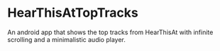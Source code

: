 # HearThisAtTopTracks
An android app that shows the top tracks from HearThisAt with infinite scrolling and a minimalistic audio player.